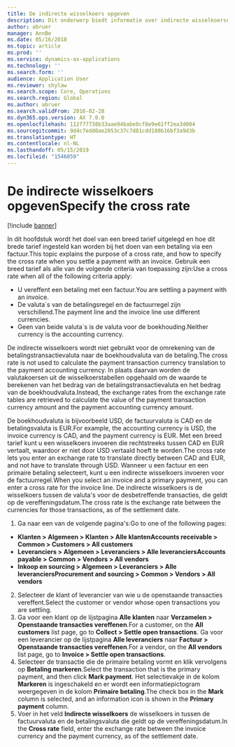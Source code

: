 ```yaml
---
title: De indirecte wisselkoers opgeven
description: Dit onderwerp biedt informatie over indirecte wisselkoersen in Microsoft Dynamics 365 for Finance and Operations.
author: abruer
manager: AnnBe
ms.date: 05/16/2018
ms.topic: article
ms.prod: ''
ms.service: dynamics-ax-applications
ms.technology: ''
ms.search.form: ''
audience: Application User
ms.reviewer: shylaw
ms.search.scope: Core, Operations
ms.search.region: Global
ms.author: abruer
ms.search.validFrom: 2016-02-28
ms.dyn365.ops.version: AX 7.0.0
ms.openlocfilehash: 112f77738b33aae94babe0cf8e9e61ff2ea3d004
ms.sourcegitcommit: 9d4c7edd0ae2053c37c7d81cdd180b16bf3a9d3b
ms.translationtype: HT
ms.contentlocale: nl-NL
ms.lasthandoff: 05/15/2019
ms.locfileid: "1546059"
---
```

# <a name="specify-the-cross-rate"></a><span data-ttu-id="6afe5-103">De indirecte wisselkoers opgeven</span><span class="sxs-lookup"><span data-stu-id="6afe5-103">Specify the cross rate</span></span>

[!include [banner](../includes/banner.md)]

<span data-ttu-id="6afe5-104">In dit hoofdstuk wordt het doel van een breed tarief uitgelegd en hoe dit brede tarief ingesteld kan worden bij het doen van een betaling via een factuur.</span><span class="sxs-lookup"><span data-stu-id="6afe5-104">This topic explains the purpose of a cross rate, and how to specify the cross rate when you settle a payment with an invoice.</span></span> <span data-ttu-id="6afe5-105">Gebruik een breed tarief als alle van de volgende criteria van toepassing zijn:</span><span class="sxs-lookup"><span data-stu-id="6afe5-105">Use a cross rate when all of the following criteria apply:</span></span> 
-   <span data-ttu-id="6afe5-106">U vereffent een betaling met een factuur.</span><span class="sxs-lookup"><span data-stu-id="6afe5-106">You are settling a payment with an invoice.</span></span> 
-   <span data-ttu-id="6afe5-107">De valuta´s van de betalingsregel en de factuurregel zijn verschillend.</span><span class="sxs-lookup"><span data-stu-id="6afe5-107">The payment line and the invoice line use different currencies.</span></span> 
-   <span data-ttu-id="6afe5-108">Geen van beide valuta´s is de valuta voor de boekhouding.</span><span class="sxs-lookup"><span data-stu-id="6afe5-108">Neither currency is the accounting currency.</span></span> 

<span data-ttu-id="6afe5-109">De indirecte wisselkoers wordt niet gebruikt voor de omrekening van de betalingstransactievaluta naar de boekhoudvaluta van de betaling.</span><span class="sxs-lookup"><span data-stu-id="6afe5-109">The cross rate is not used to calculate the payment transaction currency translation to the payment accounting currency.</span></span> <span data-ttu-id="6afe5-110">In plaats daarvan worden de valutakoersen uit de wisselkoerstabellen opgehaald om de waarde te berekenen van het bedrag van de betalingstransactievaluta en het bedrag van de boekhoudvaluta.</span><span class="sxs-lookup"><span data-stu-id="6afe5-110">Instead, the exchange rates from the exchange rate tables are retrieved to calculate the value of the payment transaction currency amount and the payment accounting currency amount.</span></span> 

<span data-ttu-id="6afe5-111">De boekhoudvaluta is bijvoorbeeld USD, de factuurvaluta is CAD en de betalingsvaluta is EUR.</span><span class="sxs-lookup"><span data-stu-id="6afe5-111">For example, the accounting currency is USD, the invoice currency is CAD, and the payment currency is EUR.</span></span> <span data-ttu-id="6afe5-112">Met een breed tarief kunt u een wisselkoers invoeren die rechtstreeks tussen CAD en EUR vertaalt, waardoor er niet door USD vertaald hoeft te worden.</span><span class="sxs-lookup"><span data-stu-id="6afe5-112">The cross rate lets you enter an exchange rate to translate directly between CAD and EUR, and not have to translate through USD.</span></span> <span data-ttu-id="6afe5-113">Wanneer u een factuur en een primaire betaling selecteert, kunt u een indirecte wisselkoers invoeren voor de factuurregel.</span><span class="sxs-lookup"><span data-stu-id="6afe5-113">When you select an invoice and a primary payment, you can enter a cross rate for the invoice line.</span></span> <span data-ttu-id="6afe5-114">De indirecte wisselkoers is de wisselkoers tussen de valuta's voor de desbetreffende transacties, die geldt op de vereffeningsdatum.</span><span class="sxs-lookup"><span data-stu-id="6afe5-114">The cross rate is the exchange rate between the currencies for those transactions, as of the settlement date.</span></span>

1.  <span data-ttu-id="6afe5-115">Ga naar een van de volgende pagina's:</span><span class="sxs-lookup"><span data-stu-id="6afe5-115">Go to one of the following pages:</span></span>
- <span data-ttu-id="6afe5-116">**Klanten > Algemeen > Klanten > Alle klanten**</span><span class="sxs-lookup"><span data-stu-id="6afe5-116">**Accounts receivable > Common > Customers > All customers**</span></span> 
- <span data-ttu-id="6afe5-117">**Leveranciers > Algemeen > Leveranciers > Alle leveranciers**</span><span class="sxs-lookup"><span data-stu-id="6afe5-117">**Accounts payable > Common > Vendors > All vendors**</span></span> 
- <span data-ttu-id="6afe5-118">**Inkoop en sourcing > Algemeen > Leveranciers > Alle leveranciers**</span><span class="sxs-lookup"><span data-stu-id="6afe5-118">**Procurement and sourcing > Common > Vendors > All vendors**</span></span>
2.  <span data-ttu-id="6afe5-119">Selecteer de klant of leverancier van wie u de openstaande transacties vereffent.</span><span class="sxs-lookup"><span data-stu-id="6afe5-119">Select the customer or vendor whose open transactions you are settling.</span></span> 
3.  <span data-ttu-id="6afe5-120">Ga voor een klant op de lijstpagina **Alle klanten** naar **Verzamelen > Openstaande transacties vereffenen**.</span><span class="sxs-lookup"><span data-stu-id="6afe5-120">For a customer, on the **All customers** list page, go to **Collect > Settle open transactions**.</span></span> <span data-ttu-id="6afe5-121">Ga voor een leverancier op de lijstpagina **Alle leveranciers** naar **Factuur > Openstaande transacties vereffenen**.</span><span class="sxs-lookup"><span data-stu-id="6afe5-121">For a vendor, on the **All vendors** list page, go to **Invoice > Settle open transactions**.</span></span> 
4.  <span data-ttu-id="6afe5-122">Selecteer de transactie die de primaire betaling vormt en klik vervolgens op **Betaling markeren**.</span><span class="sxs-lookup"><span data-stu-id="6afe5-122">Select the transaction that is the primary payment, and then click **Mark payment**.</span></span> <span data-ttu-id="6afe5-123">Het selectievakje in de kolom **Markeren** is ingeschakeld en er wordt een informatiepictogram weergegeven in de kolom **Primaire betaling**.</span><span class="sxs-lookup"><span data-stu-id="6afe5-123">The check box in the **Mark** column is selected, and an information icon is shown in the **Primary payment** column.</span></span> 
5.  <span data-ttu-id="6afe5-124">Voer in het veld **Indirecte wisselkoers** de wisselkoers in tussen de factuurvaluta en de betalingsvaluta die geldt op de vereffeningsdatum.</span><span class="sxs-lookup"><span data-stu-id="6afe5-124">In the **Cross rate** field, enter the exchange rate between the invoice currency and the payment currency, as of the settlement date.</span></span> 

